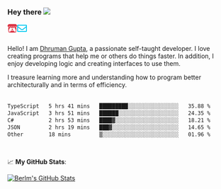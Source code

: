 ### Hey there <img src="https://media.giphy.com/media/hvRJCLFzcasrR4ia7z/giphy.gif" width="25px">

<a href="https://itch.io/profile/berlm">
  <img align="left" alt="Berlm's Itch" width="22px" src="/assets/itch-io.svg" />
</a>
<a href="mailto:ceo@berlm.me">
  <img align="left" alt="Email Berlm" width="22px" src="/assets/envelope.svg" />
</a>

<br />  
<br />  
  
Hello! I am [Dhruman Gupta](https://berlm.me/), a passionate self-taught developer. I love creating programs that help me or others do things faster. In addition, I enjoy developing logic and creating interfaces to use them.  

I treasure learning more and understanding how to program better architecturally and in terms of efficiency.  
<br />

<!--START_SECTION:waka-->
```text
TypeScript   5 hrs 41 mins   █████████░░░░░░░░░░░░░░░░   35.88 % 
JavaScript   3 hrs 51 mins   ██████░░░░░░░░░░░░░░░░░░░   24.35 % 
C#           2 hrs 53 mins   ████▓░░░░░░░░░░░░░░░░░░░░   18.21 % 
JSON         2 hrs 19 mins   ███▓░░░░░░░░░░░░░░░░░░░░░   14.65 % 
Other        18 mins         ▒░░░░░░░░░░░░░░░░░░░░░░░░   01.96 % 
```
<!--END_SECTION:waka-->
<br />  

📈 **My GitHub Stats**:  

[![Berlm's GitHub Stats](https://github-readme-stats.vercel.app/api?username=dhrumangupta&theme=gotham&show_icons=true&count_private=true)](https://berlm.me)
